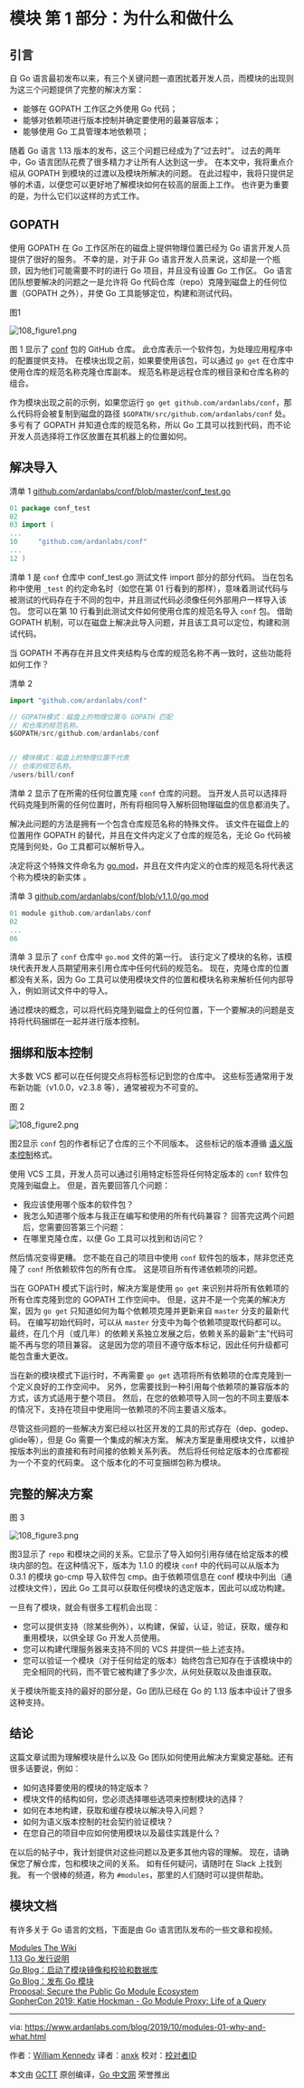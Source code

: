 # 模块 第 1 部分：为什么和做什么


## 引言

自 Go 语言最初发布以来，有三个关键问题一直困扰着开发人员，而模块的出现则为这三个问题提供了完整的解决方案：

* 能够在 GOPATH 工作区之外使用 Go 代码；
* 能够对依赖项进行版本控制并确定要使用的最兼容版本；
* 能够使用 Go 工具管理本地依赖项；

随着 Go 语言 1.13 版本的发布，这三个问题已经成为了“过去时”。 过去的两年中，Go 语言团队花费了很多精力才让所有人达到这一步。 在本文中，我将重点介绍从 GOPATH 到模块的过渡以及模块所解决的问题。 在此过程中，我将只提供足够的术语，以便您可以更好地了解模块如何在较高的层面上工作。 也许更为重要的是，为什么它们以这样的方式工作。


## GOPATH

使用 GOPATH 在 Go 工作区所在的磁盘上提供物理位置已经为 Go 语言开发人员提供了很好的服务。 不幸的是，对于非 Go 语言开发人员来说，这却是一个瓶颈，因为他们可能需要不时的进行 Go 项目，并且没有设置 Go 工作区。 Go 语言团队想要解决的问题之一是允许将 Go 代码仓库（repo）克隆到磁盘上的任何位置（GOPATH 之外），并使 Go 工具能够定位，构建和测试代码。

图1

![108_figure1.png](https://www.ardanlabs.com/images/goinggo/108_figure1.png)

图 1 显示了 [conf](https://github.com/ardanlabs/conf) 包的 GitHub 仓库。 此仓库表示一个软件包，为处理应用程序中的配置提供支持。 在模块出现之前，如果要使用该包，可以通过 `go get` 在仓库中使用仓库的规范名称克隆仓库副本。 规范名称是远程仓库的根目录和仓库名称的组合。

作为模块出现之前的示例，如果您运行 `go get github.com/ardanlabs/conf`，那么代码将会被复制到磁盘的路径 `$GOPATH/src/github.com/ardanlabs/conf` 处。 多亏有了 GOPATH 并知道仓库的规范名称，所以 Go 工具可以找到代码，而不论开发人员选择将工作区放置在其机器上的位置如何。


## 解决导入

清单 1 
[github.com/ardanlabs/conf/blob/master/conf_test.go](https://www.ardanlabs.com/blog/2019/10/github.com/ardanlabs/conf/blob/master/conf_test.go)

```go
01 package conf_test
02
03 import (
...
10     "github.com/ardanlabs/conf"
...
12 )
```

清单 1 是 `conf` 仓库中 conf_test.go 测试文件 import 部分的部分代码。 当在包名称中使用 `_test` 的约定命名时（如您在第 01 行看到的那样），意味着测试代码与被测试的代码存在于不同的包中，并且测试代码必须像任何外部用户一样导入该包。 您可以在第 10 行看到此测试文件如何使用仓库的规范名导入 `conf` 包。 借助 GOPATH 机制，可以在磁盘上解决此导入问题，并且该工具可以定位，构建和测试代码。

当 GOPATH 不再存在并且文件夹结构与仓库的规范名称不再一致时，这些功能将如何工作？

清单 2
```go
import "github.com/ardanlabs/conf"

// GOPATH模式：磁盘上的物理位置与 GOPATH 匹配
// 和仓库的规范名称。
$GOPATH/src/github.com/ardanlabs/conf


// 模块模式：磁盘上的物理位置不代表
// 仓库的规范名称。
/users/bill/conf
```

清单 2 显示了在所需的任何位置克隆 `conf` 仓库的问题。 当开发人员可以选择将代码克隆到所需的任何位置时，所有将相同导入解析回物理磁盘的信息都消失了。

解决此问题的方法是拥有一个包含仓库规范名称的特殊文件。 该文件在磁盘上的位置用作 GOPATH 的替代，并且在文件内定义了仓库的规范名，无论 Go 代码被克隆到何处，Go 工具都可以解析导入。

决定将这个特殊文件命名为 [go.mod](https://golang.org/cmd/go/#hdr-The_go_mod_file)，并且在文件内定义的仓库的规范名将代表这个称为模块的新实体 。

清单 3
[github.com/ardanlabs/conf/blob/v1.1.0/go.mod](https://www.ardanlabs.com/blog/2019/10/github.com/ardanlabs/conf/blob/v1.1.0/go.mod)

```go
01 module github.com/ardanlabs/conf
02
...
06
```

清单 3 显示了 `conf` 仓库中 `go.mod` 文件的第一行。 该行定义了模块的名称，该模块代表开发人员期望用来引用仓库中任何代码的规范名。 现在，克隆仓库的位置都没有关系，因为 Go 工具可以使用模块文件的位置和模块名称来解析任何内部导入，例如测试文件中的导入。

通过模块的概念，可以将代码克隆到磁盘上的任何位置，下一个要解决的问题是支持将代码捆绑在一起并进行版本控制。


## 捆绑和版本控制

大多数 VCS 都可以在任何提交点将标签标记到您的仓库中。 这些标签通常用于发布新功能（v1.0.0，v2.3.8 等），通常被视为不可变的。

图 2

![108_figure2.png](https://www.ardanlabs.com/images/goinggo/108_figure2.png)

图2显示 `conf` 包的作者标记了仓库的三个不同版本。 这些标记的版本遵循 [语义版本控制](https://semver.org/)格式。

使用 VCS 工具，开发人员可以通过引用特定标签将任何特定版本的 `conf` 软件包克隆到磁盘上。 但是，首先要回答几个问题：

* 我应该使用哪个版本的软件包？
* 我怎么知道哪个版本与我正在编写和使用的所有代码兼容？
回答完这两个问题后，您需要回答第三个问题：
* 在哪里克隆仓库，以便 Go 工具可以找到和访问它？

然后情况变得更糟。 您不能在自己的项目中使用 `conf` 软件包的版本，除非您还克隆了 `conf` 所依赖软件包的所有仓库。 这是项目所有传递依赖项的问题。

当在 GOPATH 模式下运行时，解决方案是使用 `go get` 来识别并将所有依赖项的所有仓库克隆到您的 GOPATH 工作空间中。 但是，这并不是一个完美的解决方案，因为 `go get` 只知道如何为每个依赖项克隆并更新来自 `master` 分支的最新代码。 在编写初始代码时，可以从 `master` 分支中为每个依赖项提取代码都可以。 最终，在几个月（或几年）的依赖关系独立发展之后，依赖关系的最新“主”代码可能不再与您的项目兼容。 这是因为您的项目不遵守版本标记，因此任何升级都可能包含重大更改。

当在新的模块模式下运行时，不再需要 `go get` 选项将所有依赖项的仓库克隆到一个定义良好的工作空间中。 另外，您需要找到一种引用每个依赖项的兼容版本的方式，该方式适用于整个项目。 然后，在您的依赖项导入同一包的不同主要版本的情况下，支持在项目中使用同一依赖项的不同主要语义版本。

尽管这些问题的一些解决方案已经以社区开发的工具的形式存在（dep、godep、glide等），但是 Go 需要一个集成的解决方案。 解决方案是重用模块文件，以维护按版本列出的直接和有时间接的依赖关系列表。 然后将任何给定版本的仓库都视为一个不变的代码束。 这个版本化的不可变捆绑包称为模块。


## 完整的解决方案

图 3

![108_figure3.png](https://www.ardanlabs.com/images/goinggo/108_figure3.png)

图3显示了 `repo` 和模块之间的关系。它显示了导入如何引用存储在给定版本的模块内部的包。在这种情况下，版本为 1.1.0 的模块 `conf` 中的代码可以从版本为 0.3.1 的模块 go-cmp 导入软件包 cmp。由于依赖项信息在 conf 模块中列出（通过模块文件），因此 Go 工具可以获取任何模块的选定版本，因此可以成功构建。

一旦有了模块，就会有很多工程机会出现：

* 您可以提供支持（除某些例外），以构建，保留，认证，验证，获取，缓存和重用模块，以供全球 Go 开发人员使用。
* 您可以构建代理服务器来支持不同的 VCS 并提供一些上述支持。
* 您可以验证一个模块（对于任何给定的版本）始终包含已知存在于该模块中的完全相同的代码，而不管它被构建了多少次，从何处获取以及由谁获取。

关于模块所能支持的最好的部分是，Go 团队已经在 Go 的 1.13 版本中设计了很多这种支持。


## 结论

这篇文章试图为理解模块是什么以及 Go 团队如何使用此解决方案奠定基础。还有很多话要说，例如：

* 如何选择要使用的模块的特定版本？
* 模块文件的结构如何，您必须选择哪些选项来控制模块的选择？
* 如何在本地构建，获取和缓存模块以解决导入问题？
* 如何为语义版本控制的社会契约验证模块？
* 在您自己的项目中应如何使用模块以及最佳实践是什么？

在以后的帖子中，我计划提供对这些问题以及更多其他内容的理解。 现在，请确保您了解仓库，包和模块之间的关系。 如有任何疑问，请随时在 Slack 上找到我。 有一个很棒的频道，称为 `#modules`，那里的人们随时可以提供帮助。


## 模块文档
有许多关于 Go 语言的文档，下面是由 Go 语言团队发布的一些文章和视频。

[Modules The Wiki](https://github.com/golang/go/wiki/Modules)  
[1.13 Go 发行说明](https://golang.org/doc/go1.13#modules)  
[Go Blog：启动了模块镜像和校验和数据库](https://blog.golang.org/module-mirror-launch)  
[Go Blog：发布 Go 模块](https://blog.golang.org/publishing-go-modules)  
[Proposal: Secure the Public Go Module Ecosystem](https://go.googlesource.com/proposal/+/master/design/25530-sumdb.md)  
[GopherCon 2019: Katie Hockman - Go Module Proxy: Life of a Query](https://www.youtube.com/watch?v=KqTySYYhPUE)  


---

via: https://www.ardanlabs.com/blog/2019/10/modules-01-why-and-what.html

作者：[William Kennedy](https://www.ardanlabs.com/)
译者：[anxk](https://github.com/anxk)
校对：[校对者ID](https://github.com/校对者ID)

本文由 [GCTT](https://github.com/studygolang/GCTT) 原创编译，[Go 中文网](https://studygolang.com/) 荣誉推出
